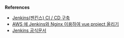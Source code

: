 

**References**
- [Jenkins(젠킨스) CI / CD 구축](https://humanwater.tistory.com/15)
- [AWS 에 Jenkins와 Nginx 이용하여 vue project 올리기](https://zakelstorm.tistory.com/133)
- [Jenkins 공식문서](https://www.jenkins.io/doc/book/installing/linux/)